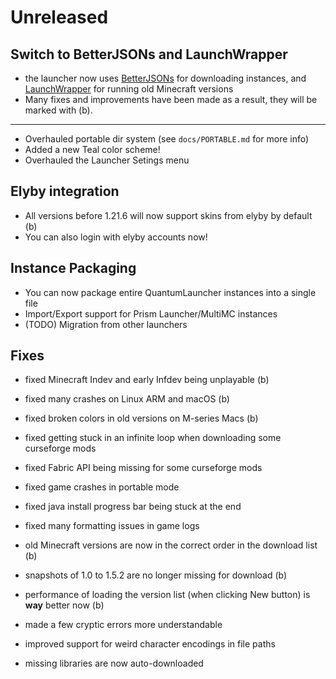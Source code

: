 # Unreleased

## Switch to BetterJSONs and LaunchWrapper
- the launcher now uses [BetterJSONs](https://github.com/MCPHackers/BetterJSONs/)
  for downloading instances, and [LaunchWrapper](https://github.com/MCPHackers/LaunchWrapper)
  for running old Minecraft versions
- Many fixes and improvements have been made as a result,
  they will be marked with (b).

---

- Overhauled portable dir system (see `docs/PORTABLE.md` for more info)
- Added a new Teal color scheme!
- Overhauled the Launcher Setings menu

## Elyby integration
- All versions before 1.21.6 will now support skins from elyby by default (b)
- You can also login with elyby accounts now!

## Instance Packaging
- You can now package entire QuantumLauncher instances into a single file
- Import/Export support for Prism Launcher/MultiMC instances
- (TODO) Migration from other launchers

## Fixes
- fixed Minecraft Indev and early Infdev being unplayable (b)
- fixed many crashes on Linux ARM and macOS (b)
- fixed broken colors in old versions on M-series Macs (b)
- fixed getting stuck in an infinite loop when downloading some curseforge mods
- fixed Fabric API being missing for some curseforge mods
- fixed game crashes in portable mode
- fixed java install progress bar being stuck at the end
- fixed many formatting issues in game logs

- old Minecraft versions are now in the correct order in the download list (b)
- snapshots of 1.0 to 1.5.2 are no longer missing for download (b)
- performance of loading the version list
  (when clicking New button) is **way** better now (b)
- made a few cryptic errors more understandable
- improved support for weird character encodings in file paths
- missing libraries are now auto-downloaded
